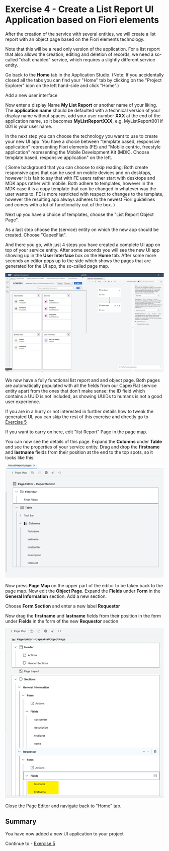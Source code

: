 # Exercise 4 - Create a List Report UI Application based on Fiori elements

After the creation of the service with several entities, we will create a list report with an object page based on the Fiori elements technology.

Note that this will be a read only version of the application. For a list report that also allows the creation, editing and deletion of records, we need a so-called "draft enabled" service, which requires a slightly different service entity. 

Go back to the **Home** tab in the Application Studio. (Note: If you accidentally closed all the tabs you can find your "Home" tab by clicking on the "Project Explorer" icon on the left hand-side and click "Home".)

Add a new user interface

Now enter a display Name **My List Report** or another name of your liking. The **application name** should be defaulted with a technical version of your display name without spaces, add your user number **XXX** at the end of the application name, so it becomes **MyListReportXXX**, e.g. MyListReport001 if 001 is your user name. 

In the next step you can choose the technology you want to use to create your new UI app. You have a choice between "template based, responsive application" representing Fiori elements (FE) and "Mobile centric, freestyle application" representing the Mobile Development Kit (MDK). Choose template based, responsive application" on the left.

( Some background that you can choose to skip reading:
Both create responsive apps that can be used on mobile devices and on desktops, however it is fair to say that with FE users rather start with desktops and MDK apps rather with mobile. Both adhere to templates, however in the MDK case it is a copy template that can be changed in whatever way the user wants to. FE is more restricted with respect to changes to the template, however the resulting app always adheres to the newest Fiori guidelines and comes with a lot of functionality out of the box. )

Next up you have a choice of templates, choose the "List Report Object Page".

As a last step choose the (service) entity on which the new app should be created. Choose "CapexFlat".

And there you go, with just 4 steps you have created a complete UI app on top of your service entity. After some seconds you will see the new UI app showing up in the **User Interface** box on the **Home** tab. After some more seconds an editor pops up to the side which shows the pages that are generated for the UI app, the so-called page map.

![](/exercises/ex4/images/LCAP_46.png)

We now have a fully functional list report and and object page. Both pages are automatically populated with all the fields from our CapexFlat service entity apart from the ones that don't make sense: the ID field which contains a UUID is not included, as showing UUIDs to humans is not a good user experience.

If you are in a hurry or not interested in further details how to tweak the generated UI, you can skip the rest of this exercise and directly go to [Exercise 5](../ex5/README.md)

If you want to carry on here, edit "list Report" Page in the page map.

You can now see the details of this page. Expand the **Columns** under **Table** and see the properties of your service entity. Drag and drop the **firstname** and **lastname** fields from their position at the end to the top spots, so it looks like this:

![](/exercises/ex4/images/LCAP_48.png)

Now press **Page Map** on the upper part of the editor to be taken back to the page map. Now edit the **Object Page**. Expand the **Fields** under **Form** in the **General Information** section. Add a new section.

Choose **Form Section** and enter a new label **Requestor**

Now drag the **firstname** and **lastname** fields from their position in the form under **Fields** in the form of the new **Requestor** section

![](/exercises/ex4/images/LCAP_411.png)

Close the Page Editor and navigate back to "Home" tab.

## Summary
You have now added a new UI application to your project

Continue to - [Exercise 5](../ex5/README.md)
